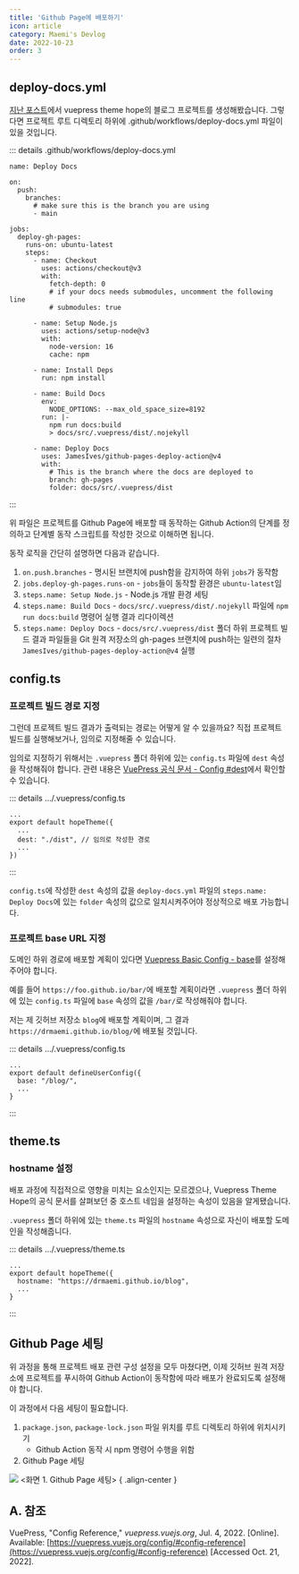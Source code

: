 ```yaml
---
title: 'Github Page에 배포하기'
icon: article
category: Maemi's Devlog
date: 2022-10-23
order: 3
---
```


## deploy-docs.yml
[지난 포스트](02-create-vuepress-theme-hope-project.html)에서 vuepress theme hope의 블로그 프로젝트를 생성해봤습니다. 그렇다면 프로젝트 루트 디렉토리 하위에 .github/workflows/deploy-docs.yml 파일이 있을 것입니다.

::: details .github/workflows/deploy-docs.yml
```yml:no-line-numbers
name: Deploy Docs

on:
  push:
    branches:
      # make sure this is the branch you are using
      - main

jobs:
  deploy-gh-pages:
    runs-on: ubuntu-latest
    steps:
      - name: Checkout
        uses: actions/checkout@v3
        with:
          fetch-depth: 0
          # if your docs needs submodules, uncomment the following line
          # submodules: true

      - name: Setup Node.js
        uses: actions/setup-node@v3
        with:
          node-version: 16
          cache: npm

      - name: Install Deps
        run: npm install

      - name: Build Docs
        env:
          NODE_OPTIONS: --max_old_space_size=8192
        run: |-
          npm run docs:build
          > docs/src/.vuepress/dist/.nojekyll

      - name: Deploy Docs
        uses: JamesIves/github-pages-deploy-action@v4
        with:
          # This is the branch where the docs are deployed to
          branch: gh-pages
          folder: docs/src/.vuepress/dist
```
:::

위 파일은 프로젝트를 Github Page에 배포할 때 동작하는 Github Action의 단계를 정의하고 단계별 동작 스크립트를 작성한 것으로 이해하면 됩니다.

동작 로직을 간단히 설명하면 다음과 같습니다.
1. `on.push.branches` - 명시된 브랜치에 push함을 감지하여 하위 `jobs`가 동작함
2. `jobs.deploy-gh-pages.runs-on` - `jobs`들이 동작할 환경은 `ubuntu-latest`임
3. `steps.name: Setup Node.js` - Node.js 개발 환경 세팅
4. `steps.name: Build Docs` - `docs/src/.vuepress/dist/.nojekyll` 파일에 `npm run docs:build` 명령어 실행 결과 리다이렉션
5. `steps.name: Deploy Docs` - `docs/src/.vuepress/dist` 폴더 하위 프로젝트 빌드 결과 파일들을 Git 원격 저장소의 gh-pages 브랜치에 push하는 일련의 절차 `JamesIves/github-pages-deploy-action@v4` 실행

## config.ts
### 프로젝트 빌드 경로 지정
그런데 프로젝트 빌드 결과가 출력되는 경로는 어떻게 알 수 있을까요? 직접 프로젝트 빌드를 실행해보거나, 임의로 지정해줄 수 있습니다.

임의로 지정하기 위해서는 `.vuepress` 폴더 하위에 있는 `config.ts` 파일에 `dest` 속성을 작성해줘야 합니다. 관련 내용은 [VuePress 공식 문서 - Config #dest](https://vuepress.vuejs.org/config/#dest)에서 확인할 수 있습니다.

::: details .../.vuepress/config.ts
```ts:no-line-numbers
...
export default hopeTheme({
  ...
  dest: "./dist", // 임의로 작성한 경로
  ...
})
```
:::

`config.ts`에 작성한 `dest` 속성의 값을 `deploy-docs.yml` 파일의 `steps.name: Deploy Docs`에 있는 `folder` 속성의 값으로 일치시켜주어야 정상적으로 배포 가능합니다.

### 프로젝트 base URL 지정
도메인 하위 경로에 배포할 계획이 있다면 [Vuepress Basic Config - base](https://vuepress.vuejs.org/config/#basic-config)를 설정해주어야 합니다.

예를 들어 `https://foo.github.io/bar/`에 배포할 계획이라면 `.vuepress` 폴더 하위에 있는 `config.ts` 파일에 `base` 속성의 값을 `/bar/`로 작성해줘야 합니다.

저는 제 깃허브 저장소 `blog`에 배포할 계획이며, 그 결과 `https://drmaemi.github.io/blog/`에 배포될 것입니다.

::: details .../.vuepress/config.ts
```ts:no-line-numbers
...
export default defineUserConfig({
  base: "/blog/",
  ...
}
```
:::

## theme.ts
### hostname 설정
배포 과정에 직접적으로 영향을 미치는 요소인지는 모르겠으나, Vuepress Theme Hope의 공식 문서를 살펴보던 중 호스트 네임을 설정하는 속성이 있음을 알게됐습니다.

`.vuepress` 폴더 하위에 있는 `theme.ts` 파일의 `hostname` 속성으로 자신이 배포할 도메인을 작성해줍니다. 

::: details .../.vuepress/theme.ts
```ts:no-line-numbers
...
export default hopeTheme({
  hostname: "https://drmaemi.github.io/blog",
  ...
}
```
:::

## Github Page 세팅
위 과정을 통해 프로젝트 배포 관련 구성 설정을 모두 마쳤다면, 이제 깃허브 원격 저장소에 프로젝트를 푸시하여 Github Action이 동작함에 따라 배포가 완료되도록 설정해야 합니다.

이 과정에서 다음 세팅이 필요합니다.

1. `package.json`, `package-lock.json` 파일 위치를 루트 디렉토리 하위에 위치시키기
   - Github Action 동작 시 npm 명령어 수행을 위함
2. Github Page 세팅

![](https://drive.google.com/uc?export=view&id=1G7iiLkUqYl0bcYYoPkGmm8zaI5FfURrn)
&lt;화면 1. Github Page 세팅&gt;
{ .align-center }

## A. 참조
VuePress, "Config Reference," *vuepress.vuejs.org*, Jul. 4, 2022. [Online]. Available: [https://vuepress.vuejs.org/config/#config-reference](https://vuepress.vuejs.org/config/#config-reference) [Accessed Oct. 21, 2022].

<script setup lang="ts">
import DetailsOpen from "@DetailsOpen";
</script>

<DetailsOpen/>
